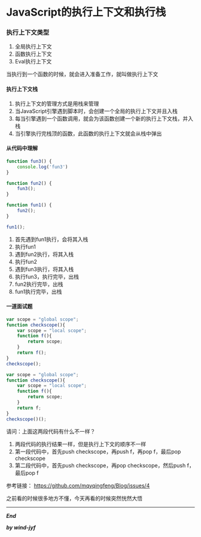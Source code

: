 # JavaScript的执行上下文和执行栈

### 执行上下文类型

1. 全局执行上下文
2. 函数执行上下文
3. Eval执行上下文

当执行到一个函数的时候，就会进入准备工作，就叫做执行上下文

#### 执行上下文栈

1. 执行上下文的管理方式是用栈来管理
2. 当JavaScript引擎遇到脚本时，会创建一个全局的执行上下文并且入栈
3. 每当引擎遇到一个函数调用，就会为该函数创建一个新的执行上下文栈，并入栈
4. 当引擎执行完栈顶的函数，此函数的执行上下文就会从栈中弹出



#### 从代码中理解

```javascript
function fun3() {
    console.log('fun3')
}

function fun2() {
    fun3();
}

function fun1() {
    fun2();
}

fun1();
```

1. 首先遇到fun1执行，会将其入栈
2. 执行fun1
3. 遇到fun2执行，将其入栈
4. 执行fun2
5. 遇到fun3执行，将其入栈
6. 执行fun3，执行完毕，出栈
7. fun2执行完毕，出栈
8. fun1执行完毕，出栈



#### 一道面试题

```javascript
var scope = "global scope";
function checkscope(){
    var scope = "local scope";
    function f(){
        return scope;
    }
    return f();
}
checkscope();
```

```javascript
var scope = "global scope";
function checkscope(){
    var scope = "local scope";
    function f(){
        return scope;
    }
    return f;
}
checkscope()();
```

请问：上面这两段代码有什么不一样？

1. 两段代码的执行结果一样，但是执行上下文的顺序不一样
2. 第一段代码中，首先push checkscope，再push f，再pop f，最后pop checkscope
3. 第二段代码中，首先push checkscope，再pop checkscope，然后push f，最后pop f





参考链接： https://github.com/mqyqingfeng/Blog/issues/4 



之前看的时候很多地方不懂，今天再看的时候突然恍然大悟



***

***End***

***by wind-jyf***

